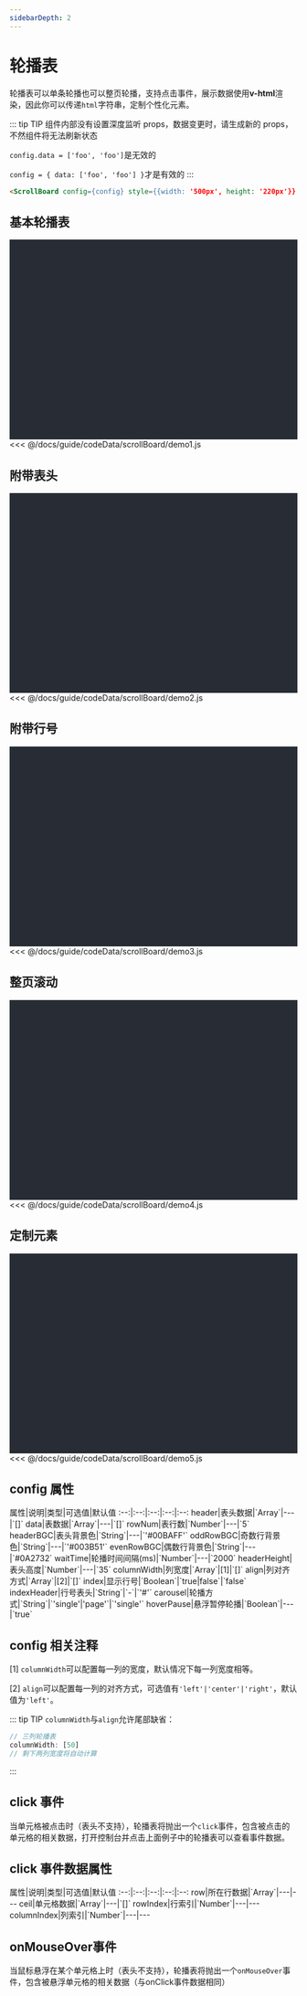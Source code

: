 ```yaml
---
sidebarDepth: 2
---
```


# 轮播表

轮播表可以单条轮播也可以整页轮播，支持点击事件，展示数据使用**v-html**渲染，因此你可以传递`html`字符串，定制个性化元素。<vue-page-btn />

::: tip TIP
组件内部没有设置深度监听 props，数据变更时，请生成新的 props，不然组件将无法刷新状态

`config.data = ['foo', 'foo']`是无效的

`config = { data: ['foo', 'foo'] }`才是有效的
:::

```html
<ScrollBoard config={config} style={{width: '500px', height: '220px'}} />
```

<click-to-copy :info="scrollBoardTag" />

## 基本轮播表

<div class="chart-container" id="scroll-board1"></div>

<fold-box title="点击以展示/隐藏config数据">
<<< @/docs/guide/codeData/scrollBoard/demo1.js
</fold-box>

## 附带表头

<div class="chart-container" id="scroll-board2"></div>

<fold-box title="点击以展示/隐藏config数据">
<<< @/docs/guide/codeData/scrollBoard/demo2.js
</fold-box>

## 附带行号

<div class="chart-container" id="scroll-board3"></div>

<fold-box title="点击以展示/隐藏config数据">
<<< @/docs/guide/codeData/scrollBoard/demo3.js
</fold-box>

## 整页滚动

<div class="chart-container" id="scroll-board4"></div>

<fold-box title="点击以展示/隐藏config数据">
<<< @/docs/guide/codeData/scrollBoard/demo4.js
</fold-box>

## 定制元素

<div class="chart-container" id="scroll-board5"></div>

<fold-box title="点击以展示/隐藏config数据">
<<< @/docs/guide/codeData/scrollBoard/demo5.js
</fold-box>

## config 属性

<full-width-table>
属性|说明|类型|可选值|默认值
:--:|:--:|:--:|:--:|:--:
header|表头数据|`Array<String>`|---|`[]`
data|表数据|`Array<Array>`|---|`[]`
rowNum|表行数|`Number`|---|`5`
headerBGC|表头背景色|`String`|---|`'#00BAFF'`
oddRowBGC|奇数行背景色|`String`|---|`'#003B51'`
evenRowBGC|偶数行背景色|`String`|---|`#0A2732`
waitTime|轮播时间间隔(ms)|`Number`|---|`2000`
headerHeight|表头高度|`Number`|---|`35`
columnWidth|列宽度|`Array<Number>`|[1]|`[]`
align|列对齐方式|`Array<String>`|[2]|`[]`
index|显示行号|`Boolean`|`true|false`|`false`
indexHeader|行号表头|`String`|`-`|`'#'`
carousel|轮播方式|`String`|`'single'|'page'`|`'single'`
hoverPause|悬浮暂停轮播|`Boolean`|---|`true`
</full-width-table>

## config 相关注释

[1] `columnWidth`可以配置每一列的宽度，默认情况下每一列宽度相等。

[2] `align`可以配置每一列的对齐方式，可选值有`'left'|'center'|'right'`，默认值为`'left'`。

::: tip TIP
`columnWidth`与`align`允许尾部缺省：

```js
// 三列轮播表
columnWidth: [50]
// 剩下两列宽度将自动计算
```

:::

## click 事件

当单元格被点击时（表头不支持），轮播表将抛出一个`click`事件，包含被点击的单元格的相关数据，打开控制台并点击上面例子中的轮播表可以查看事件数据。

## click 事件数据属性

<full-width-table>
属性|说明|类型|可选值|默认值
:--:|:--:|:--:|:--:|:--:
row|所在行数据|`Array<String>`|---|---
ceil|单元格数据|`Array<Array>`|---|`[]`
rowIndex|行索引|`Number`|---|---
columnIndex|列索引|`Number`|---|---
</full-width-table>

## onMouseOver事件

当鼠标悬浮在某个单元格上时（表头不支持），轮播表将抛出一个`onMouseOver`事件，包含被悬浮单元格的相关数据（与onClick事件数据相同）

<script>
import { render } from './utils'

import scrollBoard from './codeData/scrollBoard/index.js'

export default {
  data () {
    return {
      ...scrollBoard,

      scrollBoardTag: `<ScrollBoard config={config} style={{width: '500px', height: '220px'}} />`,
    }
  },
  mounted () {
    this.renderNode()
  },
  methods: {
    clickHandler (e) {
      console.log(e)
    },
    renderNode () {
      Array(5).fill({width: '500px', height: '220px'}).forEach((style, i) => render({
        r: [datav.ScrollBoard, {config: this[`scrollBoard${i + 1}`], style, onClick: this.clickHandler}],
        $: `#scroll-board${i + 1}`
      }))
    }
  }
}
</script>

<style lang="less" scoped>
.chart-container {
  position: relative;
  height: 350px;
  background-color: #282c34;
  overflow: hidden;
  display: flex;
  justify-content: center;
  align-items: center;
  font-weight: normal;
}
</style>
